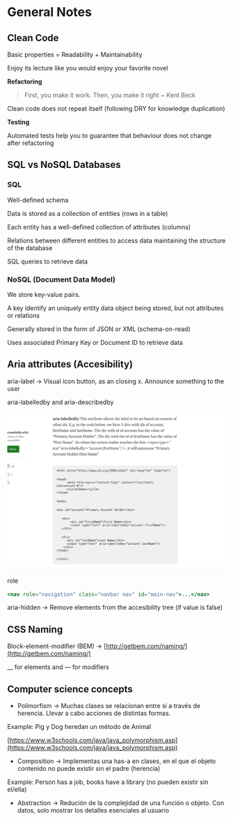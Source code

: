 # General Notes

## Clean Code

Basic properties = Readability + Maintainability

Enjoy its lecture like you would enjoy your favorite novel

**Refactoring**

> First, you make it work. Then, you make it right ~ Kent Beck

Clean code does not repeat itself (following DRY for knowledge duplication)

**Testing**

Automated tests help you to guarantee that behaviour does not change after refactoring

## SQL vs NoSQL Databases

### SQL

Well-defined schema

Data is stored as a collection of entities (rows in a table)

Each entity has a well-defined collection of attributes (columns)

Relations between different entities to access data maintaining the structure of the database

SQL queries to retrieve data

### NoSQL (Document Data Model)

We store key-value pairs. 

A key identify an uniquely entity data object being stored, but not attributes or relations

Generally stored in the form of JSON or XML (schema-on-read)

Uses associated Primary Key or Document ID to retrieve data

## Aria attributes (Accesibility)

aria-label → Visual icon button, as an closing x. Announce something to the user

aria-labelledby and aria-describedby

![General%20Notes%2059b2cbd6081a45df83cf5d83fc2a7f04/Screenshot_2021-02-03_at_19.57.54.png](General%20Notes%2059b2cbd6081a45df83cf5d83fc2a7f04/Screenshot_2021-02-03_at_19.57.54.png)

role

```jsx
<nav role="navigation" class="navbar nav" id="main-nav">...</nav>
```

aria-hidden → Remove elements from the accesibility tree (if value is false)

## CSS Naming

Block-element-modifier (BEM) → [http://getbem.com/naming/](http://getbem.com/naming/)

__ for elements and — for modifiers

## Computer science concepts

- Polimorfism → Muchas clases se relacionan entre sí a través de herencia. Llevar a cabo acciones de distintas formas.

Example: Pig y Dog heredan un método de Animal

[https://www.w3schools.com/java/java_polymorphism.asp](https://www.w3schools.com/java/java_polymorphism.asp)

- Composition → Implementas una has-a en clases, en el que el objeto contenido no puede existir sin el padre (herencia)

Example: Person has a job, books have a library (no pueden existir sin el/ella)

- Abstraction → Redución de la complejidad de una función o objeto. Con datos, solo mostrar los detalles esenciales al usuario